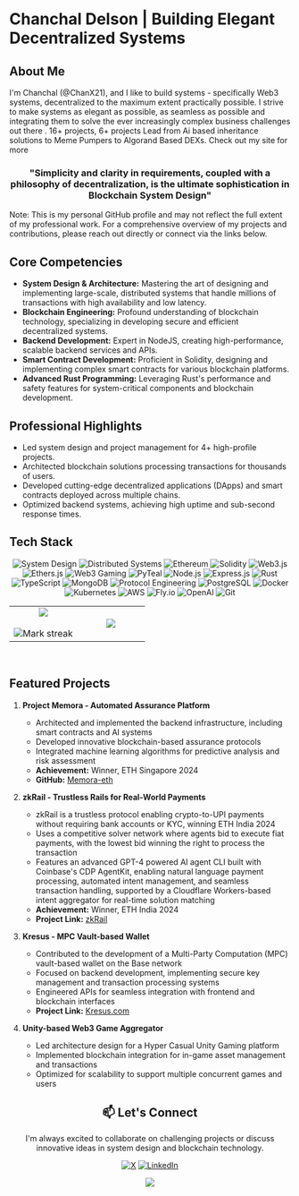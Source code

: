 # Chanchal Delson | Building Elegant Decentralized Systems 

## About Me

I'm Chanchal (@ChanX21), and I like to build systems - specifically Web3 systems, decentralized to the maximum extent practically possible. I strive to make systems as elegant as possible, as seamless as possible and integrating them to solve the ever increasingly complex business challenges out there . 16+ projects, 6+ projects Lead from Ai based inheritance solutions to Meme Pumpers to Algorand Based DEXs. Check out my site for more


<h3 align="center">
   "Simplicity and clarity in requirements, coupled with a philosophy of decentralization, is the ultimate sophistication in Blockchain System Design"
</h3>

Note: This is my personal GitHub profile and may not reflect the full extent of my professional work. For a comprehensive overview of my projects and contributions, please reach out directly or connect via the links below.

## Core Competencies

- **System Design & Architecture:** Mastering the art of designing and implementing large-scale, distributed systems that handle millions of transactions with high availability and low latency.
- **Blockchain Engineering:** Profound understanding of blockchain technology, specializing in developing secure and efficient decentralized systems.
- **Backend Development:** Expert in NodeJS, creating high-performance, scalable backend services and APIs.
- **Smart Contract Development:** Proficient in Solidity, designing and implementing complex smart contracts for various blockchain platforms.
- **Advanced Rust Programming:** Leveraging Rust's performance and safety features for system-critical components and blockchain development.

## Professional Highlights

- Led system design and project management for 4+ high-profile projects.
- Architected blockchain solutions processing transactions for thousands of users.
- Developed cutting-edge decentralized applications (DApps) and smart contracts deployed across multiple chains.
- Optimized backend systems, achieving high uptime and sub-second response times.

## Tech Stack

<div align="center">

![System Design](https://img.shields.io/badge/-System%20Design-0A192F?style=for-the-badge&logoColor=64FFDA)
![Distributed Systems](https://img.shields.io/badge/-Distributed%20Systems-0A192F?style=for-the-badge&logoColor=64FFDA)
![Ethereum](https://img.shields.io/badge/-Ethereum-0A192F?style=for-the-badge&logo=Ethereum&logoColor=64FFDA)
![Solidity](https://img.shields.io/badge/-Solidity-0A192F?style=for-the-badge&logo=solidity&logoColor=64FFDA)
![Web3.js](https://img.shields.io/badge/-Web3.js-0A192F?style=for-the-badge&logo=web3dotjs&logoColor=64FFDA)
![Ethers.js](https://img.shields.io/badge/-Ethers.js-0A192F?style=for-the-badge&logo=ethereum&logoColor=64FFDA)
![Web3 Gaming](https://img.shields.io/badge/-Web3%20Gaming-0A192F?style=for-the-badge&logo=unity&logoColor=64FFDA)
![PyTeal](https://img.shields.io/badge/-PyTeal-0A192F?style=for-the-badge&logo=algorand&logoColor=64FFDA)
![Node.js](https://img.shields.io/badge/-Node.js-0A192F?style=for-the-badge&logo=nodedotjs&logoColor=64FFDA)
![Express.js](https://img.shields.io/badge/-Express.js-0A192F?style=for-the-badge&logo=express&logoColor=64FFDA)
![Rust](https://img.shields.io/badge/-Rust-0A192F?style=for-the-badge&logo=rust&logoColor=64FFDA)
![TypeScript](https://img.shields.io/badge/-TypeScript-0A192F?style=for-the-badge&logo=typescript&logoColor=64FFDA)
![MongoDB](https://img.shields.io/badge/-MongoDB-0A192F?style=for-the-badge&logo=mongodb&logoColor=64FFDA)
![Protocol Engineering](https://img.shields.io/badge/-Protocol%20Engineering-0A192F?style=for-the-badge&logoColor=64FFDA)
![PostgreSQL](https://img.shields.io/badge/-PostgreSQL-0A192F?style=for-the-badge&logo=postgresql&logoColor=64FFDA)
![Docker](https://img.shields.io/badge/-Docker-0A192F?style=for-the-badge&logo=docker&logoColor=64FFDA)
![Kubernetes](https://img.shields.io/badge/-Kubernetes-0A192F?style=for-the-badge&logo=kubernetes&logoColor=64FFDA)
![AWS](https://img.shields.io/badge/-AWS-0A192F?style=for-the-badge&logo=amazon-aws&logoColor=64FFDA)
![Fly.io](https://img.shields.io/badge/-Fly.io-0A192F?style=for-the-badge&logo=fly-dot-io&logoColor=64FFDA)
![OpenAI](https://img.shields.io/badge/-OpenAI-0A192F?style=for-the-badge&logo=openai&logoColor=64FFDA)
![Git](https://img.shields.io/badge/-Git-0A192F?style=for-the-badge&logo=git&logoColor=64FFDA)

<p align="center">
  <!--- stats (start) -->
<table align="center">
<tr border="none">
<td width="50%" align="center">
  <img  align="center"  src="https://github-readme-stats.vercel.app/api?username=chanx21&theme=dark&show_icons=true&count_private=true" />
  <br></br>
  <img  title="🔥 Get streak stats for your profile at git.io/streak-stats" alt="Mark streak" src="https://github-readme-streak-stats.herokuapp.com/?user=chanx21&theme=dark&hide_border=false" /> 
</td>
<td width="50%" align="center">
  <img  align="center"  src="https://github-readme-stats.anuraghazra1.vercel.app/api/top-langs/?username=chanx21&theme=dark&hide_border=false&no-bg=true&no-frame=true&langs_count=7"/>
  </td>
</tr>
</table>
</p>

<br clear="both">

<div align="left">

## Featured Projects

1. **Project Memora - Automated Assurance Platform**
   - Architected and implemented the backend infrastructure, including smart contracts and AI systems
   - Developed innovative blockchain-based assurance protocols
   - Integrated machine learning algorithms for predictive analysis and risk assessment
   - **Achievement:** Winner, ETH Singapore 2024
   - **GitHub:** [Memora-eth](https://github.com/Memora-eth)

2. **zkRail - Trustless Rails for Real-World Payments**
   - zkRail is a trustless protocol enabling crypto-to-UPI payments without requiring bank accounts or KYC, winning ETH India 2024
   - Uses a competitive solver network where agents bid to execute fiat payments, with the lowest bid winning the right to process the transaction
   - Features an advanced GPT-4 powered AI agent CLI built with Coinbase's CDP AgentKit, enabling natural language payment processing, automated intent management, and seamless transaction 
     handling, supported by a Cloudflare Workers-based intent aggregator for real-time solution matching
   - **Achievement:** Winner, ETH India 2024
   - **Project Link:** [zkRail](https://devfolio.co/projects/zkrail-5702)


3. **Kresus - MPC Vault-based Wallet**
   - Contributed to the development of a Multi-Party Computation (MPC) vault-based wallet on the Base network
   - Focused on backend development, implementing secure key management and transaction processing systems
   - Engineered APIs for seamless integration with frontend and blockchain interfaces
   - **Project Link:** [Kresus.com](https://kresus.com/)

4. **Unity-based Web3 Game Aggregator**
   - Led architecture design for a Hyper Casual Unity Gaming platform
   - Implemented blockchain integration for in-game asset management and transactions
   - Optimized for scalability to support multiple concurrent games and users

</div>

## 📫 Let's Connect

I'm always excited to collaborate on challenging projects or discuss innovative ideas in system design and blockchain technology.

<p align="left">

[![X](https://img.shields.io/badge/-Twitter-0A192F?style=for-the-badge&logo=x&logoColor=64FFDA)](https://twitter.com/chanchaldelson)
[![LinkedIn](https://img.shields.io/badge/-LinkedIn-0A192F?style=for-the-badge&logo=linkedin&logoColor=64FFDA)](https://www.linkedin.com/in/chanchaldelson/)

</p>
<p><a href="https://github.com/antonkomarev/github-profile-views-counter">
    <img src="https://komarev.com/ghpvc/?username=Chanx21&style=for-the-badge">
</a></p>
